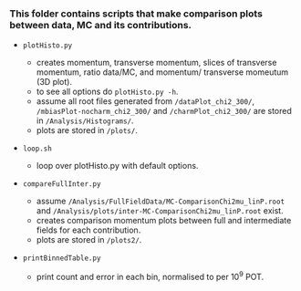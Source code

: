 ### This folder contains scripts that make comparison plots between data, MC and its contributions.

- `plotHisto.py`
  - creates momentum, transverse momentum, slices of transverse momentum, ratio data/MC, and momentum/ transverse momeutum (3D plot).
  - to see all options do `plotHisto.py -h`.
  - assume all root files generated from `/dataPlot_chi2_300/`, `/mbiasPlot-nocharm_chi2_300/` and `/charmPlot_chi2_300/` are stored in `/Analysis/Histograms/`.
  - plots are stored in `/plots/`.

- `loop.sh`
  - loop over plotHisto.py with default options.

- `compareFullInter.py`
  - assume `/Analysis/FullFieldData/MC-ComparisonChi2mu_linP.root` and `/Analysis/plots/inter-MC-ComparisonChi2mu_linP.root` exist.
  - creates comparison momentum plots between full and intermediate fields for each contribution.
  - plots are stored in `/plots2/`.

- `printBinnedTable.py`
  - print count and error in each bin, normalised to per 10<sup>9</sup> POT.

